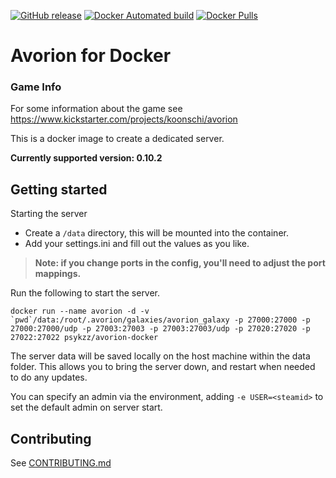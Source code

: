 [![GitHub release](https://img.shields.io/github/release/psykzz/avorion-docker.svg?style=flat-square)](https://github.com/psykzz/avorion-docker/releases/latest)
[![Docker Automated build](https://img.shields.io/docker/automated/psykzz/avorion-docker.svg?style=flat-square)](https://hub.docker.com/r/psykzz/avorion-docker)
[![Docker Pulls](https://img.shields.io/docker/pulls/psykzz/avorion-docker.svg?style=flat-square)](https://hub.docker.com/r/psykzz/avorion-docker)

Avorion for Docker
==================

### Game Info

For some information about the game see https://www.kickstarter.com/projects/koonschi/avorion

This is a docker image to create a dedicated server.

**Currently supported version: 0.10.2**


## Getting started
Starting the server 

* Create a `/data` directory, this will be mounted into the container.
* Add your settings.ini and fill out the values as you like.

> **Note: if you change ports in the config, you'll need to adjust the port mappings.**

Run the following to start the server.
```
docker run --name avorion -d -v `pwd`/data:/root/.avorion/galaxies/avorion_galaxy -p 27000:27000 -p 27000:27000/udp -p 27003:27003 -p 27003:27003/udp -p 27020:27020 -p 27022:27022 psykzz/avorion-docker
```

The server data will be saved locally on the host machine within the data folder. This allows you to bring the server down, and restart when needed to do any updates.

You can specify an admin via the environment, adding `-e USER=<steamid>` to set the default admin on server start.


## Contributing

See [CONTRIBUTING.md](CONTRIBUTING.md)


